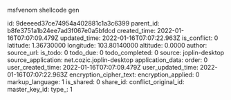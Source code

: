 msfvenom shellcode gen

id: 9deeeed37ce74954a402881c1a3c6399
parent_id: b8fe3751a1b24ee7ad3f067e0a5bfdcd
created_time: 2022-01-16T07:07:09.479Z
updated_time: 2022-01-16T07:07:22.963Z
is_conflict: 0
latitude: 1.36730000
longitude: 103.80140000
altitude: 0.0000
author: 
source_url: 
is_todo: 0
todo_due: 0
todo_completed: 0
source: joplin-desktop
source_application: net.cozic.joplin-desktop
application_data: 
order: 0
user_created_time: 2022-01-16T07:07:09.479Z
user_updated_time: 2022-01-16T07:07:22.963Z
encryption_cipher_text: 
encryption_applied: 0
markup_language: 1
is_shared: 0
share_id: 
conflict_original_id: 
master_key_id: 
type_: 1